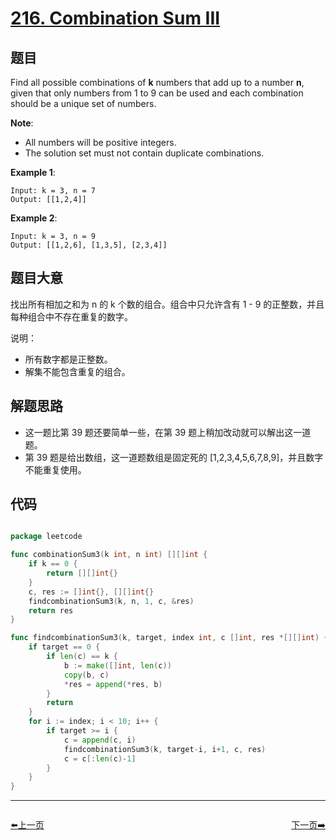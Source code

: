 # [216. Combination Sum III](https://leetcode.com/problems/combination-sum-iii/)


## 题目

Find all possible combinations of **k** numbers that add up to a number **n**, given that only numbers from 1 to 9 can be used and each combination should be a unique set of numbers.

**Note**:

- All numbers will be positive integers.
- The solution set must not contain duplicate combinations.

**Example 1**:

    Input: k = 3, n = 7
    Output: [[1,2,4]]

**Example 2**:

    Input: k = 3, n = 9
    Output: [[1,2,6], [1,3,5], [2,3,4]]

## 题目大意

找出所有相加之和为 n 的 k 个数的组合。组合中只允许含有 1 - 9 的正整数，并且每种组合中不存在重复的数字。

说明：

- 所有数字都是正整数。
- 解集不能包含重复的组合。


## 解题思路

- 这一题比第 39 题还要简单一些，在第 39 题上稍加改动就可以解出这一道题。
- 第 39 题是给出数组，这一道题数组是固定死的 [1,2,3,4,5,6,7,8,9]，并且数字不能重复使用。



## 代码

```go

package leetcode

func combinationSum3(k int, n int) [][]int {
    if k == 0 {
        return [][]int{}
    }
    c, res := []int{}, [][]int{}
    findcombinationSum3(k, n, 1, c, &res)
    return res
}

func findcombinationSum3(k, target, index int, c []int, res *[][]int) {
    if target == 0 {
        if len(c) == k {
            b := make([]int, len(c))
            copy(b, c)
            *res = append(*res, b)
        }
        return
    }
    for i := index; i < 10; i++ {
        if target >= i {
            c = append(c, i)
            findcombinationSum3(k, target-i, i+1, c, res)
            c = c[:len(c)-1]
        }
    }
}

```


----------------------------------------------
<div style="display: flex;justify-content: space-between;align-items: center;">
<p><a href="https://books.halfrost.com/leetcode/ChapterFour/0200~0299/0215.Kth-Largest-Element-in-an-Array/">⬅️上一页</a></p>
<p><a href="https://books.halfrost.com/leetcode/ChapterFour/0200~0299/0217.Contains-Duplicate/">下一页➡️</a></p>
</div>
